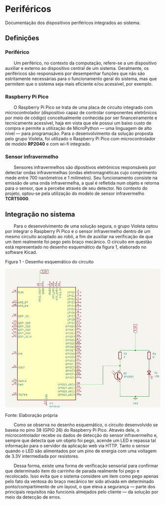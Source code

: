 # Periféricos

Documentação dos dispositivos periféricos integrados ao sistema.

## Definições

### Periférico

&emsp;&emsp;Um periférico, no contexto da computação, refere-se a um dispositivo auxiliar e externo ao dispositivo central de um sistema. Geralmente, os periféricos são responsáveis por desempenhar funções que não são estritamente necessárias para o funcionamento geral do sistema, mas que permitem que o sistema seja mais eficiente e/ou acessível, por exemplo.

### Raspberry Pi Pico

&emsp;&emsp;O Raspberry Pi Pico se trata de uma placa de circuito integrado com microcontrolador (dispositivo capaz de controlar componentes eletrônicos por meio de código) conceitualmente conhecida por ser financeiramente e tecnicamente acessível, haja em vista que ele possui um baixo custo de compra e permite a utilização de MicroPython — uma linguagem de alto nível — para programação. Para o desenvolvimento da solução proposta pelo grupo Violeta, foi utilizado o Raspberry Pi Pico com microcontrolador de modelo **RP2040** e com wi-fi integrado.

### Sensor infravermelho

&emsp;&emsp;Sensores infravermelhos são dipositivos eletrônicos responsáveis por detectar ondas infravermelhas (ondas eletromagnéticas cujo comprimento mede entre 700 nanômetros e 1 milímetro). Seu funcionamento consiste na emissão de uma onda infravermelha, a qual é refletida num objeto e retorna para o sensor, que a percebe através de seu detector. No contexto do projeto, optou-se pela utilização do modelo de sensor infravermelho **TCRT5000**.

## Integração no sistema

&emsp;&emsp;Para o desenvolvimento de uma solução segura, o grupo Violeta optou por integrar o Raspberry Pi Pico e o sensor infravermelho dentro de um mesmo circuito acoplado ao robô, a fim de auxiliar na verificação de que um item realmente foi pego pelo braço mecânico. O circuito em questão está representado no desenho esquemático da figura 1, elaborado no software Kicad.

<p style={{textAlign: 'center'}}>Figura 1 - Desenho esquemático do circuito</p>

![Desenho esquemático do circuito](../../../static/img/sprint-3/circuito_desenho_esquematico.jpeg)

<p style={{textAlign: 'center'}}>Fonte: Elaboração própria</p>

&emsp;&emsp;Como se observa no desenho esquemático, o circuito desenvolvido se baseia no pino 38 (GPIO 26) do Raspberry Pi Pico. Através dele, o microcontrolador recebe os dados de detecção do sensor infravermelho e, sempre que detecta que um objeto foi pego, acende um LED e repassa tal informação para o servidor da aplicação web via HTTP. Tanto o sensor quando o LED são alimentados por um pino de energia com uma voltagem de 3.3V intermediada por resistores.

&emsp;&emsp;Dessa forma, existe uma forma de verificação sensorial para confirmar que determinado item do carrinho de parada realmente foi pego e recolocado. Isso evita que o sistema considere um item como pego apenas pelo fato da ventosa do braço mecânico ter sido ativada em determinado ponto/compartimento de um layout, o que eleva a segurança — parte dos principais requisitos não funcionis almejados pelo cliente — da solução por meio da detecção de erros.